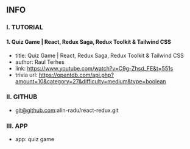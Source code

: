 ## INFO

### I. TUTORIAL

#### 1. Quiz Game | React, Redux Saga, Redux Toolkit & Tailwind CSS

- title: Quiz Game | React, Redux Saga, Redux Toolkit & Tailwind CSS
- author: Raul Terhes
- link: https://www.youtube.com/watch?v=C9g-Zhsd_FE&t=551s
- trivia url: https://opentdb.com/api.php?amount=10&category=27&difficulty=medium&type=boolean

### II. GITHUB

- git@github.com:alin-radu/react-redux.git

### III. APP

- app: quiz game

